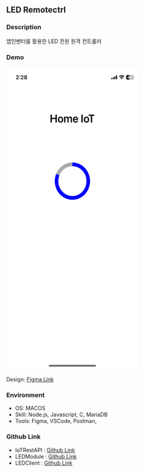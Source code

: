 ## LED Remotectrl

### Description
앱인벤터를 활용한 LED 전원 원격 컨트롤러

### Demo
<!-- ![start page](./img/IMG_3726.PNG) -->
<img src="./img/IMG_3726.PNG" width="350" height="800"/> 
<br/>

Design: [Figma Link](https://www.figma.com/proto/KW2mEczV87qqs2WHGGo9h1/Home-IoT?node-id=0-1&t=6QIobv1OtI4QVHdm-1)

### Environment
* OS: MACOS
* Skill: Node.js, Javascript, C, MariaDB
* Tools: Figma, VSCode, Postman, 

### Github Link
* IoTRestAPI : [Github Link](https://github.com/dong1270/IoTRestAPI.git)
* LEDModule  : [Github Link](https://github.com/dong1270/LEDModule.git)
* LEDClient  : [Github Link](https://github.com/dong1270/LEDClient.git)

